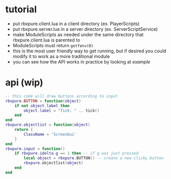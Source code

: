 # tutorial
* put rbxpure.client.lua in a client directory (ex. PlayerScripts)
* put rbxpure.server.lua in a server directory (ex. ServerScriptService)
* make ModuleScripts as needed under the same directory that rbxpure.client.lua is parented to
* ModuleScripts must return `getfenv(0)`
* this is the most user friendly way to get running, but if desired you could modify it to work as a more traditional module
* you can see how the API works in practice by looking at *example*
# api (wip)
```lua
-- this code will draw buttons according to input
rbxpure.BUTTON = function(object)
    if not object.label then
        object.label = "Tick: " .. tick()
    end
end
rbxpure.objectlist = function(object)
    return {
        ClassName = 'ScreenGui'
    }
end
rbxpure.input = function()
    if rbxpure.idelta.g == 1 then -- if g was just pressed
        local object = rbxpure.BUTTON() -- create a new clicky button
        rbxpure.objectlist(object)
    end
end
```